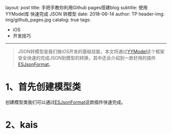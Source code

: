 layout:     post
title:      手把手教你利用Github pages搭建blog
subtitle:   使用 YYModel库 快速完成 JSON 转模型
date:       2018-06-14
author:     TP
header-img: img/github_pages.jpg
catalog: true
tags:
- iOS
- 开发技巧
---

>JSON转模型是我们做iOS开发的基础技能，本文将通过[YYModel](https://github.com/ibireme/YYModel)这个框架安全快速的完成JSON到模型的转换，其中还会介绍到一款好用的插件[ESJsonFormat](https://github.com/EnjoySR/ESJsonFormat-Xcode)。

# 1、首先创建模型类
创建模型类我们可以通过[ESJsonFormat](https://github.com/EnjoySR/ESJsonFormat-Xcode)这款插件快速完成。
# 2、kais
